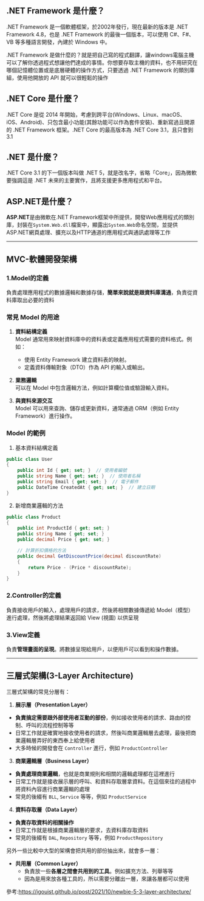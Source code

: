 
## .NET Framework 是什麼？
.NET Framework 是一個軟體框架，於2002年發行，現在最新的版本是 .NET Framework 4.8，也是 .NET Framework 的最後一個版本，可以使用 C#、F#、VB 等多種語言開發，內建於 Windows 中。  
  
.NET Framework 是做什麼的？就是把自己寫的程式翻譯，讓windows電腦主機可以了解你透過程式想讓他們達成的事情。你想要存取主機的資料，也不用研究在哪個記憶體位置或是底層硬體的操作方式，只要透過 .NET Framework 的類別庫組，使用他開放的 API 就可以很輕鬆的操作

## .NET Core 是什麼？
.NET Core 是從 2014 年開始，考慮到跨平台(Windows、Linux、macOS、iOS、Android)、只包含最小功能(其餘功能可以作為套件安裝)、重新寫過且開源的 .NET Framework 框架。.NET Core 的最高版本為 .NET Core 3.1，且只會到 3.1

## .NET 是什麼？
.NET Core 3.1 的下一個版本叫做 .NET 5，就是改名字，省略「Core」，因為微軟要強調這是 .NET 未來的主要實作，且將支援更多應用程式和平台。

## ASP.NET是什麼？
**ASP.NET**是由微軟在.NET Framework框架中所提供，開發Web應用程式的類別庫，封裝在`System.Web.dll`檔案中，顯露出`System.Web`命名空間，並提供ASP.NET網頁處理、擴充以及HTTP通道的應用程式與通訊處理等工作

----
## MVC-軟體開發架構

### 1.Model的定義
負責處理應用程式的數據邏輯和數據存儲，**簡單來說就是跟資料庫溝通**，負責從資料庫取出必要的資料

### 常見 Model 的用途
1. **資料結構定義**  
    Model 通常用來映射資料庫中的資料表或定義應用程式需要的資料格式。例如：
    - 使用 Entity Framework 建立資料表的映射。
    - 定義資料傳輸對象（DTO）作為 API 的輸入或輸出。
    
2. **業務邏輯**  
    可以在 Model 中包含邏輯方法，例如計算欄位值或驗證輸入資料。
    
3. **與資料來源交互**  
    Model 可以用來查詢、儲存或更新資料，通常通過 ORM（例如 Entity Framework）進行操作。

### Model 的範例
1. 基本資料結構定義
```C#
public class User
{
    public int Id { get; set; }  // 使用者編號
    public string Name { get; set; }  // 使用者名稱
    public string Email { get; set; }  // 電子郵件
    public DateTime CreatedAt { get; set; }  // 建立日期
}
```

2. 新增商業邏輯的方法
```C#
public class Product
{
    public int ProductId { get; set; }
    public string Name { get; set; }
    public decimal Price { get; set; }

    // 計算折扣價格的方法
    public decimal GetDiscountPrice(decimal discountRate)
    {
        return Price - (Price * discountRate);
    }
}
```

### 2.Controller的定義
負責接收用戶的輸入，處理用戶的請求，然後將相關數據傳遞給 Model（模型）進行處理，然後將處理結果返回給 View (視圖) 以供呈現

### 3.View定義
負責**管理畫面的呈現**。將數據呈現給用戶，以便用戶可以看到和操作數據。

----
## 三層式架構(3-Layer Architecture)

三層式架構的常見分層有：
1. **展示層（Presentation Layer）**
- **負責搞定需要跟外部使用者互動的部份**，例如接收使用者的請求、路由的控制、呼叫的流程控制等等
- 日常工作就是確實地接收使用者的請求，然後叫商業邏輯層去處理，最後把商業邏輯層弄好的東西奉上給使用者
- 大多時候的開發會在 `Controller` 進行，例如 `ProductController`

3. **商業邏輯層（Business Layer）**
- **負責處理商業邏輯**，也就是商業規則和相關的邏輯處理都在這裡進行
- 日常工作就是接收展示層的呼叫、和資料存取層拿資料。在這個來往的過程中將資料內容進行商業邏輯的處理
- 常見的後綴有 `BLL`, `Service` 等等，例如 `ProductService`

4. **資料存取層（Data Layer）**
- **負責存取資料的相關操作**
- 日常工作就是根據商業邏輯層的要求，去資料庫存取資料
- 常見的後綴有 `DAL`, `Repository` 等等，例如 `ProductRepository`

另外一些比較中大型的架構會把共用的部份抽出來，就會多一層：
- **共用層（Common Layer）**
    - 負責放一些**各層之間會共用到的工具**。例如擴充方法、列舉等等
    - 因為是用來放各種工具的，所以需要分離出一層，來讓各層都可以使用

參考:https://igouist.github.io/post/2021/10/newbie-5-3-layer-architecture/